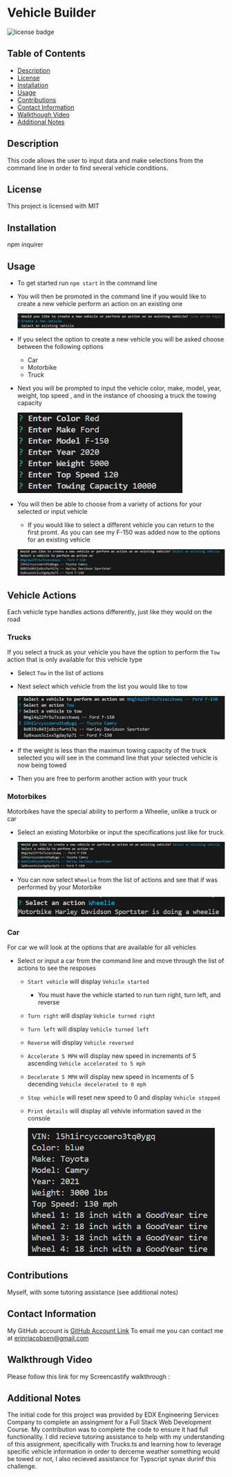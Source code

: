 # Vehicle Builder
  ![license badge](https://img.shields.io/badge/license-MIT-blue)
## Table of Contents
* [Description](#description)
* [License](#license)
* [Installation](#installation)
* [Usage](#usage)
* [Contributions](#contributions)
* [Contact Information](#contact-information)
* [Walkthough Video](#walkthrough-video)
* [Additional Notes](#additional-notes)

## Description
This code allows the user to input data and make selections from the command line in 
order to find several vehicle conditions. 

## License
This project is licensed with MIT

## Installation 
npm inquirer

## Usage
* To get started run `npm start` in the command line

* You will then be promoted in the command line if you would like to create a new vehicle perform an action on an existing one 

    ![CLI Screenshot](/images/Screenshot%20%20Vehicle%20Builder%201.png)

* If you select the option to create a new vehicle you will be asked choose between the following options
    * Car
    * Motorbike
    * Truck

* Next you will be prompted to input the vehicle color, make, model, year, weight, top speed , and in the instance of choosing a truck the towing capacity  

    ![CLI screenshot of prompts with F-150 input](/images/Screenshot%20Vehicle%20Builder%202.png)

* You will then be able to choose from a variety of actions for your selected or input vehicle

    * If you would like to select a different vehicle you can return to the first promt. As you can see my F-150 was added now to the options for an existing vehicle 

    ![F150 added as user imput show as option in existing](/images/Screenshot%20Vehicle%20Builder%20F150%20added%20to%20list%20.png)


## Vehicle Actions
Each vehicle type handles actions differently, just like they would on the road
### Trucks
If you select a truck as your vehicle you have the option to perform the `Tow` action that is only available for this vehicle type
* Select `Tow` in the list of actions
* Next select which vehicle from the list you would like to tow

    ![Toyota Camry selected as vehicle to be towed](/images/Screenshot%20Vehicle%20Builder%20Towing%20feature.png)

* If the weight is less than the maximun towing capacity of the truck selected you will see in the command line that your selected vehicle is now being towed 
* Then you are free to perform another action with your truck 

### Motorbikes
Motorbikes have the special ability to perform a Wheelie, unlike a truck or car

* Select an existing Motorbike or input the specifications just like for truck

    ![Existing Selection Harvey Davisdson](/images/Screenshot%20Vehicle%20Builder%20Motorbike%20Selection.png)

* You can now select `Wheelie` from the list of actions and see that if was performed by your Motorbike

    ![Wheelie action selected and performed by Harley](/images/Screenshot%20Vehicle%20Builder%20Motorbike%20Wheelie.png)

### Car
For car we will look at the options that are available for all vehicles

* Select or input a car from the command line and move through the list of actions to see the resposes
    * `Start vehicle` will display `Vehicle started`
        * You must have the vehicle started to run turn right, turn left, and reverse
    * `Turn right` will display `Vehicle turned right`
    * `Turn left` will display `Vehicle turned left`
    * `Reverse` will display `Vehicle reversed`
    * `Accelerate 5 MPH` will display new speed in increments of 5 ascending `Vehicle accelerated to 5 mph`
    * `Decelerate 5 MPH` will display new speed in incements of 5 decending `Vehicle decelerated to 0 mph`
    * `Stop vehicle` will reset new speed to 0 and display `Vehicle stopped`
    * `Print details` will display all vehivle information saved in the console

        ![All vehicle information for the Car selected](/images/Screenshot%20vehicle%20Builder%20Car%20Print%20Details.png)


## Contributions
Myself, with some tutoring assistance (see additional notes)

## Contact Information
My GitHub account is [GitHub Account Link](https://github.com/achensen)
To email me you can contact me at erinrjacobsen@gmail.com

## Walkthrough Video
Please follow this link for my Screencastify walkthrough :

## Additional Notes 
The initial code for this project was provided by EDX Engineering Services Company to complete an assingment for a Full Stack Web Development Course. My contribution was to complete the code to ensure it had full functionality. I did recieve tutoring assistance to help with my understanding of this assignment, specifically with Trucks.ts and learning how to leverage specific vehicle information in order to dercerne weather something would be towed or not, I also recieved assistance for Typscript synax durinf this challenge.  
